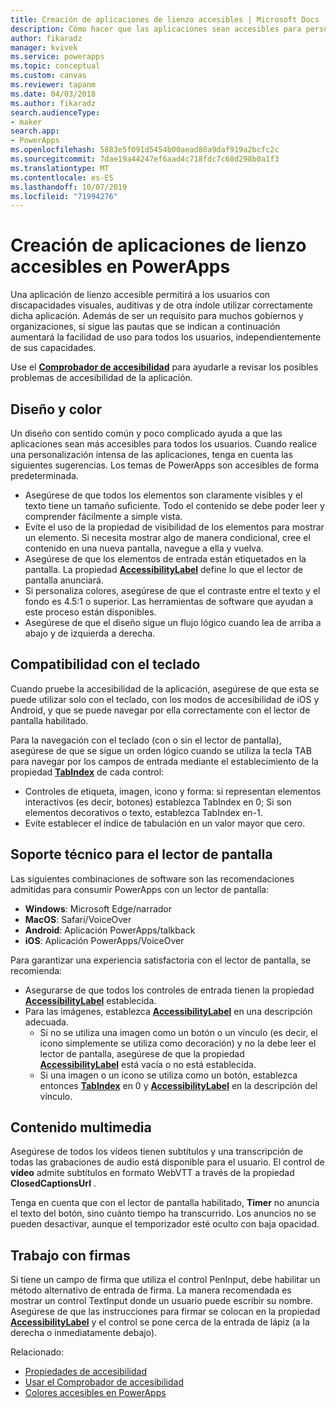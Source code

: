 ```yaml
---
title: Creación de aplicaciones de lienzo accesibles | Microsoft Docs
description: Cómo hacer que las aplicaciones sean accesibles para personas con discapacidades
author: fikaradz
manager: kvivek
ms.service: powerapps
ms.topic: conceptual
ms.custom: canvas
ms.reviewer: tapanm
ms.date: 04/03/2018
ms.author: fikaradz
search.audienceType:
- maker
search.app:
- PowerApps
ms.openlocfilehash: 5883e5f091d5454b00aead80a9daf919a2bcfc2c
ms.sourcegitcommit: 7dae19a44247ef6aad4c718fdc7c68d298b0a1f3
ms.translationtype: MT
ms.contentlocale: es-ES
ms.lasthandoff: 10/07/2019
ms.locfileid: "71994276"
---
```

# <a name="create-accessible-canvas-apps-in-powerapps"></a>Creación de aplicaciones de lienzo accesibles en PowerApps
Una aplicación de lienzo accesible permitirá a los usuarios con discapacidades visuales, auditivas y de otra índole utilizar correctamente dicha aplicación.  Además de ser un requisito para muchos gobiernos y organizaciones, si sigue las pautas que se indican a continuación aumentará la facilidad de uso para todos los usuarios, independientemente de sus capacidades.

Use el **[Comprobador de accesibilidad](accessibility-checker.md)** para ayudarle a revisar los posibles problemas de accesibilidad de la aplicación. 

## <a name="layout-and-color"></a>Diseño y color
Un diseño con sentido común y poco complicado ayuda a que las aplicaciones sean más accesibles para todos los usuarios.  Cuando realice una personalización intensa de las aplicaciones, tenga en cuenta las siguientes sugerencias.  Los temas de PowerApps son accesibles de forma predeterminada.
- Asegúrese de que todos los elementos son claramente visibles y el texto tiene un tamaño suficiente.  Todo el contenido se debe poder leer y comprender fácilmente a simple vista.
- Evite el uso de la propiedad de visibilidad de los elementos para mostrar un elemento.  Si necesita mostrar algo de manera condicional, cree el contenido en una nueva pantalla, navegue a ella y vuelva.
- Asegúrese de que los elementos de entrada están etiquetados en la pantalla. La propiedad **[AccessibilityLabel](controls/properties-accessibility.md)** define lo que el lector de pantalla anunciará.
- Si personaliza colores, asegúrese de que el contraste entre el texto y el fondo es 4.5:1 o superior.  Las herramientas de software que ayudan a este proceso están disponibles.
- Asegúrese de que el diseño sigue un flujo lógico cuando lea de arriba a abajo y de izquierda a derecha.


## <a name="keyboard-support"></a>Compatibilidad con el teclado
Cuando pruebe la accesibilidad de la aplicación, asegúrese de que esta se puede utilizar solo con el teclado, con los modos de accesibilidad de iOS y Android, y que se puede navegar por ella correctamente con el lector de pantalla habilitado.

Para la navegación con el teclado (con o sin el lector de pantalla), asegúrese de que se sigue un orden lógico cuando se utiliza la tecla TAB para navegar por los campos de entrada mediante el establecimiento de la propiedad **[TabIndex](controls/properties-accessibility.md)** de cada control:
- Controles de etiqueta, imagen, icono y forma: si representan elementos interactivos (es decir, botones) establezca TabIndex en 0; Si son elementos decorativos o texto, establezca TabIndex en-1.
- Evite establecer el índice de tabulación en un valor mayor que cero.

## <a name="screen-reader-support"></a>Soporte técnico para el lector de pantalla
Las siguientes combinaciones de software son las recomendaciones admitidas para consumir PowerApps con un lector de pantalla:

- **Windows**: Microsoft Edge/narrador
- **MacOS**: Safari/VoiceOver
- **Android**: Aplicación PowerApps/talkback
- **iOS**: Aplicación PowerApps/VoiceOver

Para garantizar una experiencia satisfactoria con el lector de pantalla, se recomienda:

- Asegurarse de que todos los controles de entrada tienen la propiedad **[AccessibilityLabel](controls/properties-accessibility.md)** establecida.
- Para las imágenes, establezca **[AccessibilityLabel](controls/properties-accessibility.md)** en una descripción adecuada.
  - Si no se utiliza una imagen como un botón o un vínculo (es decir, el icono simplemente se utiliza como decoración) y no la debe leer el lector de pantalla, asegúrese de que la propiedad **[AccessibilityLabel](controls/properties-accessibility.md)** está vacía o no está establecida.
  - Si una imagen o un icono se utiliza como un botón, establezca entonces **[TabIndex](controls/properties-accessibility.md)** en 0 y **[AccessibilityLabel](controls/properties-accessibility.md)** en la descripción del vínculo.


## <a name="multimedia"></a>Contenido multimedia
Asegúrese de todos los vídeos tienen subtítulos y una transcripción de todas las grabaciones de audio está disponible para el usuario.  El control de **vídeo** admite subtítulos en formato WebVTT a través de la propiedad **ClosedCaptionsUrl** .

Tenga en cuenta que con el lector de pantalla habilitado, **Timer** no anuncia el texto del botón, sino cuánto tiempo ha transcurrido.  Los anuncios no se pueden desactivar, aunque el temporizador esté oculto con baja opacidad.

## <a name="working-with-signatures"></a>Trabajo con firmas
Si tiene un campo de firma que utiliza el control PenInput, debe habilitar un método alternativo de entrada de firma.  La manera recomendada es mostrar un control TextInput donde un usuario puede escribir su nombre.  Asegúrese de que las instrucciones para firmar se colocan en la propiedad **[AccessibilityLabel](controls/properties-accessibility.md)** y el control se pone cerca de la entrada de lápiz (a la derecha o inmediatamente debajo).



Relacionado:
- [Propiedades de accesibilidad](controls/properties-accessibility.md)
- [Usar el Comprobador de accesibilidad](accessibility-checker.md)
- [Colores accesibles en PowerApps](accessible-apps-color.md)
